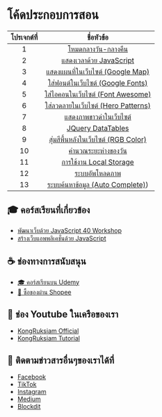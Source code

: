 # โค้ดประกอบการสอน
| โปรเจกต์ที่ |                   ชื่อหัวข้อ                   |
|:----:|:------------------------------------------:|
|   1  | [โหมดกลางวัน-กลางคืน](https://codepen.io/kongruksiamstudio/pen/QWVRLMg) |
|   2  | [แสดงเวลาด้วย JavaScript](https://codepen.io/kongruksiamstudio/pen/wvERMbp) |
|   3  | [แสดงแผนที่ในเว็บไซต์ (Google Map)](https://codepen.io/kongruksiamstudio/pen/qBMLNLJ) |
|   4  | [ใส่ฟอนต์ในเว็บไซต์ (Google Fonts)](https://codepen.io/kongruksiamstudio/pen/dyqaapY) |
|   5  |[ใส่ไอคอนในเว็บไซต์ (Font Awesome)](https://codepen.io/kongruksiamstudio/pen/YzOBbdV) |
|   6  |[ใส่ลวดลายในเว็บไซต์ (Hero Patterns)](https://codepen.io/kongruksiamstudio/pen/jOvJZqY) |
|   7  |[แสดงภาพขาวดำในเว็บไซต์](https://codepen.io/kongruksiamstudio/pen/MWPBamw) |
|   8  | [JQuery DataTables](https://codepen.io/kongruksiamstudio/pen/WNaKQRB) |
|   9  |[สุ่มสีพื้นหลังในเว็บไซต์ (RGB Color)](https://codepen.io/kongruksiamstudio/pen/JjmEoaG) |
|  10  |[คำนวณระยะห่างของวัน](https://codepen.io/kongruksiamstudio/pen/BaqPoWv) |
|  11  |[การใช้งาน Local Storage](https://codepen.io/kongruksiamstudio/pen/abRpzYb) |
|  12  |[ระบบอัพโหลดภาพ](https://codepen.io/kongruksiamstudio/pen/qBJREqB) |
|  13  |[ระบบค้นหาข้อมูล (Auto Complete)](https://codepen.io/kongruksiamstudio/pen/MWqLbXd)) |

## 🎓 คอร์สเรียนที่เกี่ยวข้อง
- [พัฒนาเว็บด้วย JavaScript 40 Workshop](https://www.udemy.com/course/javascript-30-workshop/?referralCode=E5EF637C90FC6B8A8E26)
- [สร้างเว็บแอพพลิเคชั่นด้วย JavaScript](https://www.udemy.com/course/javascript-building-20-projects/?referralCode=938570689EA33E12823C)

## ☕ ช่องทางการสนับสนุน
- [🎓 คอร์สเรียนบน Udemy](https://github.com/kongruksiamza/udemy-course)
- [🛒 ซื้อของผ่าน Shopee](https://shope.ee/3plB9kVnPd)

## 💓 ช่อง Youtube ในเครือของเรา
- [KongRuksiam Official](https://www.youtube.com/@KongRuksiamOfficial)
- [KongRuksiam Tutorial](https://www.youtube.com/@KongRuksiamTutorial)

## 📢 ติดตามข่าวสารอื่นๆของเราได้ที่
- [Facebook](https://www.facebook.com/KongRuksiamTutorial)
- [TikTok](https://www.tiktok.com/@kongruksiamstudio)
- [Instagram](https://www.instagram.com/kongruksiamstudio)
- [Medium](https://medium.com/@kongruksiam)
- [Blockdit](https://www.blockdit.com/kongruksiamtutorial)
